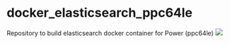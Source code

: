 # docker_elasticsearch_ppc64le
Repository to build elasticsearch docker container for Power (ppc64le)
[![](https://images.microbadger.com/badges/image/schabrolles/elasticsearch_ppc64le.svg)](https://microbadger.com/images/schabrolles/elasticsearch_ppc64le "Get your own image badge on microbadger.com")

